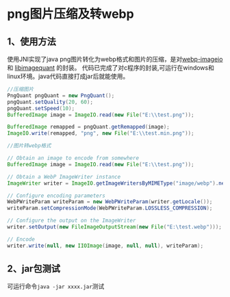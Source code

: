 # png图片压缩及转webp

## 1、使用方法
使用JNI实现了java png图片转化为webp格式和图片的压缩，是对[webp-imageio](https://bitbucket.org/luciad/webp-imageio) 和  [libimagequant](https://github.com/ImageOptim/libimagequant) 的封装。
代码已完成了对c程序的封装,可运行在windows和linux环境。java代码直接打成jar后就能使用。

```java
//压缩图片
PngQuant pngQuant = new PngQuant();
pngQuant.setQuality(20, 60);
pngQuant.setSpeed(10);
BufferedImage image = ImageIO.read(new File("E:\\test.png"));

BufferedImage remapped = pngQuant.getRemapped(image);
ImageIO.write(remapped, "png", new File("E:\\test.min.png"));
```

```java
//图片转webp格式

// Obtain an image to encode from somewhere
BufferedImage image = ImageIO.read(new File("E:\\test.png"));

// Obtain a WebP ImageWriter instance
ImageWriter writer = ImageIO.getImageWritersByMIMEType("image/webp").next();

// Configure encoding parameters
WebPWriteParam writeParam = new WebPWriteParam(writer.getLocale());
writeParam.setCompressionMode(WebPWriteParam.LOSSLESS_COMPRESSION);

// Configure the output on the ImageWriter
writer.setOutput(new FileImageOutputStream(new File("E:\test.webp")));

// Encode
writer.write(null, new IIOImage(image, null, null), writeParam);
```

## 2、jar包测试
可运行命令`java -jar xxxx.jar`测试

